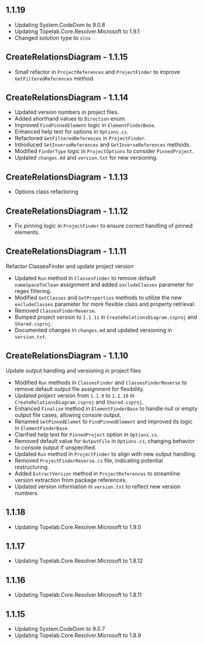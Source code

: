 ## 1.1.19

- Updating System.CodeDom to 9.0.8
- Updating Topelab.Core.Resolver.Microsoft to 1.9.1
- Changed solution type to `slnx`

## CreateRelationsDiagram - 1.1.15

- Small refactor in `ProjectReferences` and `ProjectFinder` to improve `GetFilteredReferences` method.

## CreateRelationsDiagram - 1.1.14

- Updated version numbers in project files.
- Added shorthand values to `Direction` enum.
- Improved `FindPinnedElement` logic in `ElementFinderBase`.
- Enhanced help text for options in `Options.cs`.
- Refactored `GetFilteredReferences` in `ProjectFinder`.
- Introduced `SetInverseReferences` and `GetInverseReferences` methods.
- Modified `FinderType` logic in `ProjectOptions` to consider `PinnedProject`.
- Updated `changes.md` and `version.txt` for new versioning.


## CreateRelationsDiagram - 1.1.13

- Options class refactoring

## CreateRelationsDiagram - 1.1.12

- Fix pinning logic in `ProjectFinder` to ensure correct handling of pinned elements.

## CreateRelationsDiagram - 1.1.11

Refactor ClassesFinder and update project version

- Updated `Run` method in `ClassesFinder` to remove default `nameSpaceToClean` assignment and added `excludeClasses` parameter for regex filtering.
- Modified `GetClasses` and `GetProperties` methods to utilize the new `excludeClasses` parameter for more flexible class and property retrieval.
- Removed `ClassesFinderReverse`.
- Bumped project version to `1.1.11` in `CreateRelationsDiagram.csproj` and `Shared.csproj`.
- Documented changes in `changes.md` and updated versioning in `version.txt`.

## CreateRelationsDiagram - 1.1.10

Update output handling and versioning in project files

- Modified `Run` methods in `ClassesFinder` and `ClassesFinderReverse` to remove default output file assignment for flexibility.
- Updated project version from `1.1.9` to `1.1.10` in `CreateRelationsDiagram.csproj` and `Shared.csproj`.
- Enhanced `Finalize` method in `ElementFinderBase` to handle null or empty output file cases, allowing console output.
- Renamed `GetPinnedElemet` to `FindPinnedElement` and improved its logic in `ElementFinderBase`.
- Clarified help text for `PinnedProject` option in `Options.cs`.
- Removed default value for `OutputFile` in `Options.cs`, changing behavior to console output if unspecified.
- Updated `Run` method in `ProjectFinder` to align with new output handling.
- Removed `ProjectFinderReverse.cs` file, indicating potential restructuring.
- Added `ExtractVersion` method in `ProjectReferences` to streamline version extraction from package references.
- Updated version information in `version.txt` to reflect new version numbers.


## 1.1.18

- Updating Topelab.Core.Resolver.Microsoft to 1.9.0

## 1.1.17

- Updating Topelab.Core.Resolver.Microsoft to 1.8.12

## 1.1.16

- Updating Topelab.Core.Resolver.Microsoft to 1.8.11

## 1.1.15

- Updating System.CodeDom to 9.0.7
- Updating Topelab.Core.Resolver.Microsoft to 1.8.9

